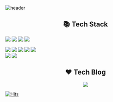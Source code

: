 ![header](https://capsule-render.vercel.app/api?type=wave&color=87CEEB&height=300&section=header&text=HyeWonLee&fontSize=90)

<h2 align="center">📚 Tech Stack </h2>
<p align="center">

![](https://img.shields.io/badge/Spring-6DB33F?style=flat-square&logo=spring&logoColor=white) ![](https://img.shields.io/badge/Java-007396?style=flat-square&logo=java&logoColor=white) ![](https://img.shields.io/badge/Javascript-F7DF1E?style=flat-square&logo=javascript&logoColor=white) ![](https://img.shields.io/badge/HTML-E34F26?style=flat-square&logo=HTML&logoColor=white) 
</p>

<p align="center">
  
![](https://img.shields.io/badge/SQLite-003B57?style=flat-square&logo=SQLite&logoColor=white) ![](https://img.shields.io/badge/Mysql-4479A1?style=flat-square&logo=mysql&logoColor=white) ![](https://img.shields.io/badge/Oracle-F80000?style=flat-square&logo=oracle&logoColor=white) ![](https://img.shields.io/badge/Tomcat-D22128?style=flat-square&logo=apache&logoColor=white) ![](https://img.shields.io/badge/ApacheMaven-C71A36?style=flat-square&logo=apache&logoColor=white) <br>
![](https://img.shields.io/badge/Slack-4A154B?style=flat-square&logo=slack&logoColor=white) ![](https://img.shields.io/badge/Jira-0052CC?style=flat-square&logo=jira&logoColor=white)

</p>
<h2 align="center">❤️ Tech Blog</h2>
<p align="center">
<a href="https://blog.naver.com/chozza2019"><img src="https://img.shields.io/badge/TechBlog-9FEF00?style=flat-square&logo=blogger&logoColor=white"></a>
</p>

[![Hits](https://hits.seeyoufarm.com/api/count/incr/badge.svg?url=https%3A%2F%2Fgithub.com%2Fhwyi21&count_bg=%2344AFFF&title_bg=%23555555&icon=&icon_color=%23E7E7E7&title=hits&edge_flat=false)](https://hits.seeyoufarm.com)
